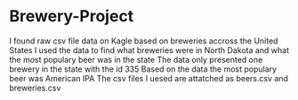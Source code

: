 # Brewery-Project
I found raw csv file data on Kagle based on breweries accross the United States
I used the data to find what breweries were in North Dakota and what the most populary beer was in the state
The data only presented one brewery in the state with the id 335
Based on the data the most populary beer was American IPA
The csv files I uesed are attatched as beers.csv and breweries.csv
